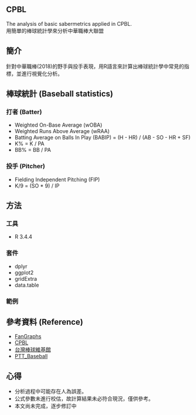 ## CPBL
The analysis of basic sabermetrics applied in CPBL.     
用簡單的棒球統計學來分析中華職棒大聯盟     

## 簡介
針對中華職棒(2018)的野手與投手表現，用R語言來計算出棒球統計學中常見的指標，並進行視覺化分析。             
 
## 棒球統計 (Baseball statistics) 
### 打者 (Batter)  
* Weighted On-Base Average (wOBA)
* Weighted Runs Above Average (wRAA)
* Batting Average on Balls In Play (BABIP) = (H - HR) / (AB - SO - HR + SF)
* K% =  K / PA
* BB% = BB / PA
     
### 投手 (Pitcher)
* Fielding Independent Pitching (FIP)
* K/9 = (SO * 9) / IP 

## 方法
### 工具
* R 3.4.4   
### 套件  
* dplyr  
* ggplot2    
* gridExtra  
* data.table     

### 範例  

      
## 參考資料 (Reference)  
* [FanGraphs](https://www.fangraphs.com/library/)    
* [CPBL](http://www.cpbl.com.tw/stats/all.html)   
* [台灣棒球維基館](http://twbsball.dils.tku.edu.tw/wiki/index.php?title=%E9%A6%96%E9%A0%81)    
* [PTT_Baseball](https://www.ptt.cc/bbs/Baseball/M.1508090433.A.834.html)    

## 心得       
* 分析過程中可能存在人為誤差。   
* 公式參數未進行校估，故計算結果未必符合現況，僅供參考。                           
* 本文尚未完成，逐步修訂中  
